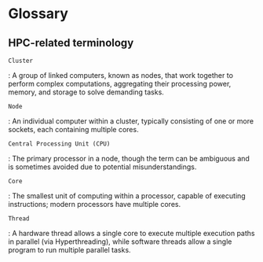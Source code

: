 # Glossary

## HPC-related terminology

`Cluster`

:   A group of linked computers, known as nodes, that work together to perform complex computations, aggregating their processing power, memory, and storage to solve demanding tasks. 

`Node`

:    An individual computer within a cluster, typically consisting of one or more sockets, each containing multiple cores. 

`Central Processing Unit (CPU)`

:   The primary processor in a node, though the term can be ambiguous and is sometimes avoided due to potential misunderstandings. 

 
`Core`

:   The smallest unit of computing within a processor, capable of executing instructions; modern processors have multiple cores. 
 

`Thread`

:   A hardware thread allows a single core to execute multiple execution paths in parallel (via Hyperthreading), while software threads allow a single program to run multiple parallel tasks. 

 